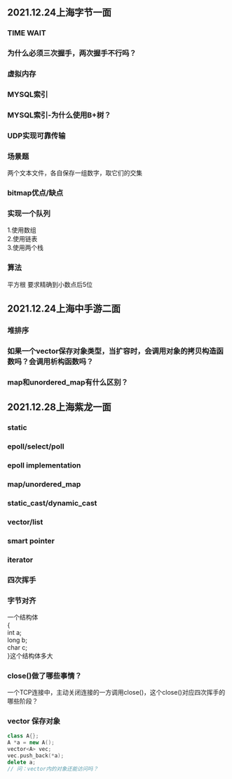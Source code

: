 ## 2021.12.24上海字节一面
### TIME WAIT
### 为什么必须三次握手，两次握手不行吗？
### 虚拟内存
### MYSQL索引
### MYSQL索引-为什么使用B+树？
### UDP实现可靠传输
### 场景题
两个文本文件，各自保存一组数字，取它们的交集
### bitmap优点/缺点
### 实现一个队列
1.使用数组\
2.使用链表\
3.使用两个栈
### 算法
平方根 要求精确到小数点后5位

## 2021.12.24上海中手游二面
### 堆排序
### 如果一个vector保存对象类型，当扩容时，会调用对象的拷贝构造函数吗？会调用析构函数吗？
### map和unordered_map有什么区别？

## 2021.12.28上海紫龙一面
### static
### epoll/select/poll
### epoll implementation
### map/unordered_map
### static_cast/dynamic_cast
### vector/list
### smart pointer
### iterator
### 四次挥手
### 字节对齐
一个结构体\
{\
int a;\
long b;\
char c;\
}这个结构体多大
### close()做了哪些事情？
一个TCP连接中，主动关闭连接的一方调用close()，这个close()对应四次挥手的哪些阶段？
### vector 保存对象
```cpp
class A{};
A *a = new A();
vector<A> vec;
vec.push_back(*a);
delete a;
// 问：vector内的对象还能访问吗？
```
